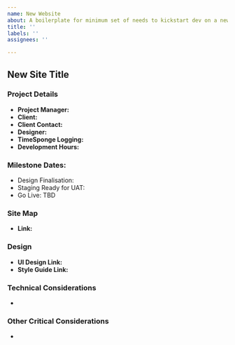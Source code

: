 ```yaml
---
name: New Website
about: A boilerplate for minimum set of needs to kickstart dev on a new site
title: ''
labels: ''
assignees: ''

---
```


## New Site Title

### Project Details

- **Project Manager:** 
- **Client:** 
- **Client Contact:** 
- **Designer:** 
- **TimeSponge Logging:** 
- **Development Hours:**

### Milestone Dates:

- Design Finalisation: 
- Staging Ready for UAT: 
- Go Live: TBD

### Site Map
- **Link:**

### Design
- **UI Design Link:**
- **Style Guide Link:**

### Technical Considerations

- 

### Other Critical Considerations

-
